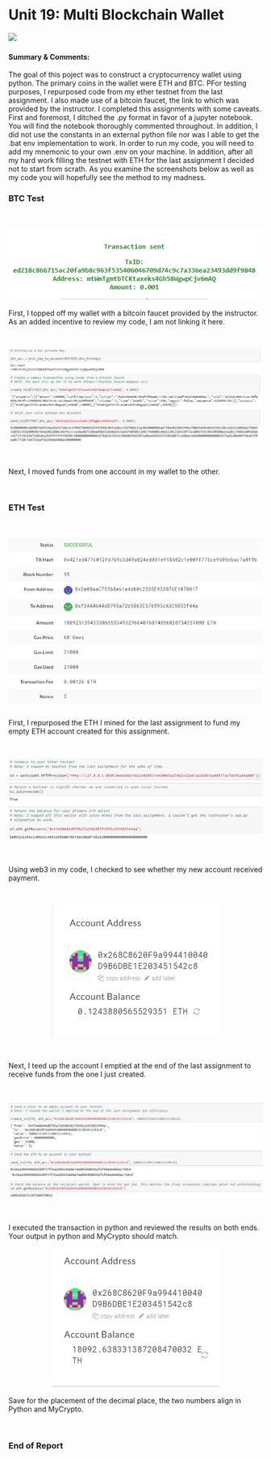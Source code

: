 # Unit 19: Multi Blockchain Wallet
<img src="https://github.com/ThomasJScott3/Unit-19-Multi-Blockchain-Wallet/blob/main/images/newtons-coin-cradle.jpg"></img>


#### Summary & Comments: 
  
  The goal of this poject was to construct a cryptocurrency wallet using python. The primary coins in the wallet were ETH and BTC. PFor testing purposes, I repurposed code from my ether testnet from the last assignment. I also made use of a bitcoin faucet, the link to which was provided by the instructor. I completed this assignments with some caveats. First and foremost, I ditched the .py format in favor of a jupyter notebook. You will find the notebook thoroughly commented throughout. In addition, I did not use the constants in an external python file nor was I able to get the .bat env implementation to work. In order to run my code, you will need to add my mnemonic to your own .env on your machine. In addition, after all my hard work filling the testnet with ETH for the last assignment I decided not to start from scrath. As you examine the screenshots below as well as my code you will hopefully see the method to my madness.

<p>

### BTC Test

<br>

<p align="center"><img src="https://github.com/ThomasJScott3/Unit-19-Multi-Blockchain-Wallet/blob/main/images/Faucet1.PNG"></img?</p>

<br>

  First, I topped off my wallet with a bitcoin faucet provided by the instructor. As an added incentive to review my code, I am not linking it here.

<br>
  
<img src="https://github.com/ThomasJScott3/Unit-19-Multi-Blockchain-Wallet/blob/main/images/BTC_test.PNG"></img>

<br>

  Next, I moved funds from one account in my wallet to the other.

<br>

### ETH Test

<br>
  
<p align="center"><img src="https://github.com/ThomasJScott3/Unit-19-Multi-Blockchain-Wallet/blob/main/images/MyCrypto2.PNG"></img?</p>

<br>

  First, I repurposed the ETH I mined for the last assignment to fund my empty ETH account created for this assignment.
  
<br>

<p align="center"><img src="https://github.com/ThomasJScott3/Unit-19-Multi-Blockchain-Wallet/blob/main/images/MyCrypto2b.PNG"></img></p>

<br>
  
  Using web3 in my code, I checked to see whether my new account received payment.
  
<br>
  
  <p align="center"><img src="https://github.com/ThomasJScott3/Unit-19-Multi-Blockchain-Wallet/blob/main/images/MyCrypto3.PNG"></img></p>
  
<br>
  
  Next, I teed up the account I emptied at the end of the last assignment to receive funds from the one I just created.
  
<br>
  
  <p align="center"><img src="https://github.com/ThomasJScott3/Unit-19-Multi-Blockchain-Wallet/blob/main/images/MyCrypto3b.PNG"></img></p>

<br>
  
  I executed the transaction in python and reviewed the results on both ends. Your output in python and MyCrypto should match.

<p>

  <p align="center"><img src="https://github.com/ThomasJScott3/Unit-19-Multi-Blockchain-Wallet/blob/main/images/MyCrypto4.PNG"></img></p>
  
<p>
  
  Save for the placement of the decimal place, the two numbers align in Python and MyCrypto.

<br>
  
### End of Report
